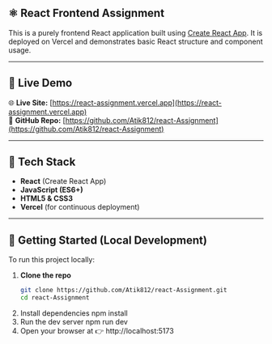 ## ⚛️ React Frontend Assignment

This is a purely frontend React application built using [Create React App](https://create-react-app.dev/). It is deployed on Vercel and demonstrates basic React structure and component usage.

---

## 🔗 Live Demo

🌐 **Live Site:** [https://react-assignment.vercel.app](https://react-assignment.vercel.app)  
📁 **GitHub Repo:** [https://github.com/Atik812/react-Assignment](https://github.com/Atik812/react-Assignment)

---

## 🧰 Tech Stack

- **React** (Create React App)
- **JavaScript (ES6+)**
- **HTML5 & CSS3**
- **Vercel** (for continuous deployment)

---

## 🚀 Getting Started (Local Development)

To run this project locally:

1. **Clone the repo**
   ```bash
   git clone https://github.com/Atik812/react-Assignment.git
   cd react-Assignment
2. Install dependencies
   npm install
3. Run the dev server
   npm run dev
4. Open your browser at
   👉 http://localhost:5173



